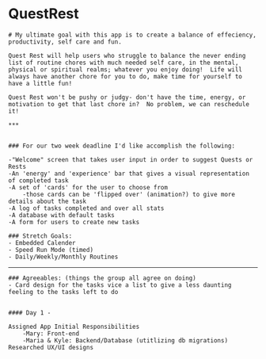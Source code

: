 # QuestRest

    # My ultimate goal with this app is to create a balance of effeciency, productivity, self care and fun.

    Quest Rest will help users who struggle to balance the never ending list of routine chores with much needed self care, in the mental, physical or spiritual realms; whatever you enjoy doing!  Life will always have another chore for you to do, make time for yourself to have a little fun!

    Quest Rest won't be pushy or judgy- don't have the time, energy, or motivation to get that last chore in?  No problem, we can reschedule it!

    ***


    ### For our two week deadline I'd like accomplish the following:
    
    -"Welcome" screen that takes user input in order to suggest Quests or Rests
    -An 'energy' and 'experience' bar that gives a visual representation of completed task
    -A set of 'cards' for the user to choose from
        -those cards can be 'flipped over' (animation?) to give more details about the task
    -A log of tasks completed and over all stats
    -A database with default tasks
    -A form for users to create new tasks

    ### Stretch Goals:
    - Embedded Calender
    - Speed Run Mode (timed)
    - Daily/Weekly/Monthly Routines

***

    ### Agreeables: (things the group all agree on doing)
    - Card design for the tasks vice a list to give a less daunting feeling to the tasks left to do


    #### Day 1 - 

    Assigned App Initial Responsibilities
        -Mary: Front-end
        -Maria & Kyle: Backend/Database (utitlizing db migrations)
    Researched UX/UI designs

    